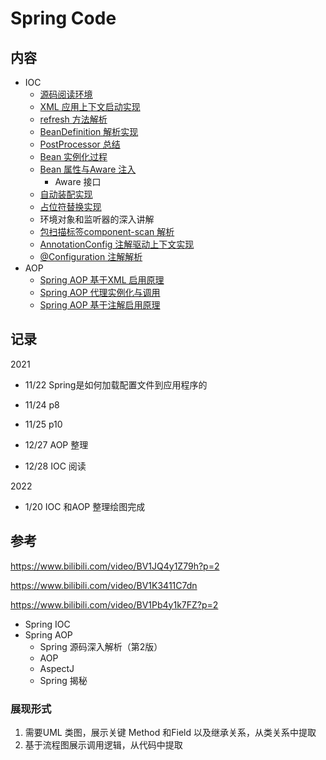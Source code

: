 <!-- ---
title: Spring Code
date: 2021-07-15 02:23:57
category: java100, springcode
--- -->

# Spring Code

## 内容

- IOC
  - [源码阅读环境](spring_start.md)
  - [XML 应用上下文启动实现](spring_xml_application_context.md)
  - [refresh 方法解析](spring_refresh.md)
  - [BeanDefinition 解析实现](load_bean_definition.md)
  - [PostProcessor 总结](spring_post_processor.md)
  - [Bean 实例化过程](spring_bean_init.md)
  - [Bean 属性与Aware 注入](spring_bean_populate.md)
    - Aware 接口
  - [自动装配实现](spring_autowire.md)
  - [占位符替换实现](spring_placeholder.md)
  - 环境对象和监听器的深入讲解
  - [包扫描标签component-scan 解析](spring_component_scan.md)
  - [AnnotationConfig 注解驱动上下文实现](spring_annotation_config.md)
  - [@Configuration 注解解析](spring_configurationclass.md)
- AOP
  - [Spring AOP 基于XML 启用原理](spring_aop_xml.md)
  - [Spring AOP 代理实例化与调用](spring_aop_invoke.md)
  - [Spring AOP 基于注解启用原理](spring_aop_annotation.md)

## 记录

2021
- 11/22 Spring是如何加载配置文件到应用程序的
- 11/24 p8
- 11/25 p10

- 12/27 AOP 整理
- 12/28 IOC 阅读

2022
- 1/20 IOC 和AOP 整理绘图完成

## 参考

https://www.bilibili.com/video/BV1JQ4y1Z79h?p=2

https://www.bilibili.com/video/BV1K3411C7dn

https://www.bilibili.com/video/BV1Pb4y1k7FZ?p=2

- Spring IOC
- Spring AOP
  - Spring 源码深入解析（第2版）
  - AOP
  - AspectJ
  - Spring 揭秘

### 展现形式

1. 需要UML 类图，展示关键 Method 和Field 以及继承关系，从类关系中提取
2. 基于流程图展示调用逻辑，从代码中提取


